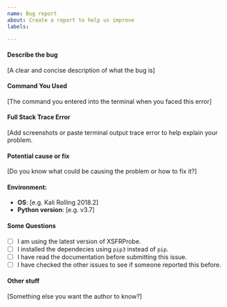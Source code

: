 ```yaml
---
name: Bug report
about: Create a report to help us improve
labels: 

---
```


#### Describe the bug
[A clear and concise description of what the bug is]

#### Command You Used
[The command you entered into the terminal when you faced this error]

#### Full Stack Trace Error
[Add screenshots or paste terminal output trace error to help explain your problem.

#### Potential cause or fix
[Do you know what could be causing the problem or how to fix it?]

#### Environment:
- __OS__: [e.g. Kali Rolling 2018.2]
- __Python version__: [e.g. v3.7]

#### Some Questions
<!-- Please check the boxes with "x" like `[x]`. -->
- [ ] I am using the latest version of XSFRProbe.
- [ ] I installed the dependecies using `pip3` instead of `pip`.
- [ ] I have read the documentation before submitting this issue.
- [ ] I have checked the other issues to see if someone reported this before.

#### Other stuff
[Something else you want the author to know?]
